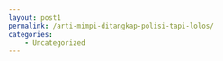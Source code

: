 ```yaml
---
layout: post1
permalink: /arti-mimpi-ditangkap-polisi-tapi-lolos/
categories:
    - Uncategorized
---
```



